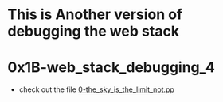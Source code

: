 # This is Another version of debugging the web stack  

# 0x1B-web_stack_debugging_4  

- check out the file [0-the_sky_is_the_limit_not.pp]()
